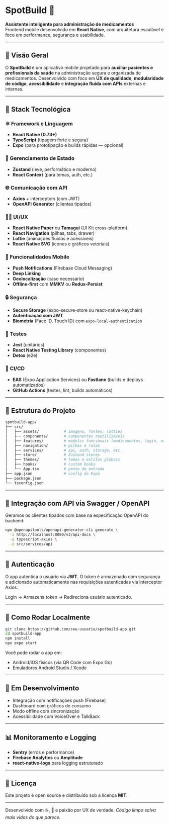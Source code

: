 # SpotBuild 💊  
**Assistente inteligente para administração de medicamentos**  
Frontend mobile desenvolvido em **React Native**, com arquitetura escalável e foco em performance, segurança e usabilidade.

---

## 📌 Visão Geral  
O **SpotBuild** é um aplicativo mobile projetado para **auxiliar pacientes e profissionais da saúde** na administração segura e organizada de medicamentos. Desenvolvido com foco em **UX de qualidade**, **modularidade de código**, **acessibilidade** e **integração fluida com APIs** externas e internas.

---

## 🧱 Stack Tecnológica

### ⚛️ Framework e Linguagem
- **React Native (0.73+)**
- **TypeScript** (tipagem forte e segura)
- **Expo** (para prototipação e builds rápidas — opcional)
  
### 🧩 Gerenciamento de Estado
- **Zustand** (leve, performático e moderno)
- **React Context** (para temas, auth, etc.)

### 🌐 Comunicação com API
- **Axios** + interceptors (com JWT)
- **OpenAPI Generator** (clientes tipados)

### 🧑‍🎨 UI/UX
- **React Native Paper** ou **Tamagui** (UI Kit cross-platform)
- **React Navigation** (pilhas, tabs, drawer)
- **Lottie** (animações fluídas e acessíveis)
- **React Native SVG** (ícones e gráficos vetoriais)

### 📱 Funcionalidades Mobile
- **Push Notifications** (Firebase Cloud Messaging)
- **Deep Linking**
- **Geolocalização** (caso necessário)
- **Offline-first** com **MMKV** ou **Redux-Persist**

### 🔒 Segurança
- **Secure Storage** (expo-secure-store ou react-native-keychain)
- **Autenticação com JWT**
- **Biometria** (Face ID, Touch ID) com `expo-local-authentication`

### 🧪 Testes
- **Jest** (unitários)
- **React Native Testing Library** (componentes)
- **Detox** (e2e)

### 🔄 CI/CD
- **EAS** (Expo Application Services) ou **Fastlane** (builds e deploys automatizados)
- **GitHub Actions** (testes, lint, builds automáticos)

---

## 📁 Estrutura do Projeto

```bash
spotbuild-app/
├── src/
│   ├── assets/           # imagens, fontes, lotties
│   ├── components/       # componentes reutilizáveis
│   ├── features/         # módulos funcionais (medicamentos, login, notificações)
│   ├── navigation/       # pilhas e rotas
│   ├── services/         # api, auth, storage, etc.
│   ├── store/            # Zustand stores
│   ├── themes/           # temas e estilos globais
│   ├── hooks/            # custom hooks
│   └── App.tsx           # ponto de entrada
├── app.json              # config do Expo
├── package.json
└── tsconfig.json
````

---

## 🔄 Integração com API via Swagger / OpenAPI

Geramos os clientes tipados com base na especificação OpenAPI do backend:

```bash
npx @openapitools/openapi-generator-cli generate \
  -i http://localhost:8080/v3/api-docs \
  -g typescript-axios \
  -o src/services/api
```

---

## 🔑 Autenticação

O app autentica o usuário via **JWT**. O token é armazenado com segurança e adicionado automaticamente nas requisições autenticadas via interceptor Axios.

Login → Armazena token → Redireciona usuário autenticado.

---

## 🚀 Como Rodar Localmente

```bash
git clone https://github.com/seu-usuario/spotbuild-app.git
cd spotbuild-app
npm install
npx expo start
```

Você pode rodar o app em:

* Android/iOS físicos (via QR Code com Expo Go)
* Emuladores Android Studio / Xcode

---

## 🚧 Em Desenvolvimento

* Integração com notificações push (Firebase)
* Dashboard com gráficos de consumo
* Modo offline com sincronização
* Acessibilidade com VoiceOver e TalkBack

---

## 📊 Monitoramento e Logging

* **Sentry** (erros e performance)
* **Firebase Analytics** ou **Amplitude**
* **react-native-logs** para logging estruturado

---

## 📄 Licença

Este projeto é open source e distribuído sob a licença **MIT**.

---

Desenvolvido com ☕, 💊 e paixão por UX de verdade.
*Código limpo salva mais vidas do que parece.*

```
